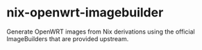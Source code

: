 # nix-openwrt-imagebuilder

Generate OpenWRT images from Nix derivations using the official
ImageBuilders that are provided upstream.
